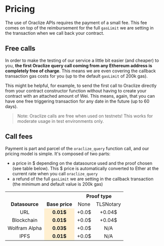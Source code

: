 # Pricing

The use of Oraclize APIs requires the payment of a small fee. This fee comes on top of the reimbursement for the full `gasLimit` we are setting in the transaction when we call back your contract.


## Free calls

In order to make the testing of our service a little bit easier (and cheaper) to you, **the first Oraclize query call coming from any Ethereum address is completely free of charge**. This means we are even covering the callback transaction gas costs for you (up to the default `gasLimit` of 200k gas).

This might be helpful, for example, to send the first call to Oraclize directly from your contract constructor function without having to create your contract with an attached amount of Wei. This means, again, that you can have one free triggering transaction for any date in the future (up to 60 days).

>Note: Oraclize calls are free when used on testnets! This works for moderate usage in test environments only.


## Call fees

Payment is part and parcel of the `oraclize_query` function call, and our pricing model is simple. It's composed of two parts:

* a price in $ depending on the datasource used and the proof chosen (see table below). This $ price is automatically converted to Ether at the current rate when you call `oraclize_query`
* a refund of the full `gasLimit` we are setting in the callback transaction (the minimum and default value is 200k gas)

<style type="text/css">
	tr, td, th {
		text-align: center !important;
		vertical-align: middle !important;
	}
</style>

<table>
  <tr>
    <th rowspan="2" style="vertical-align: bottom !important;">Datasource</th>
    <th rowspan="2" style="vertical-align: bottom !important;">Base price</th>
    <th colspan="2">Proof type</th>
  </tr>
  <tr>
    <td>None</td>
    <td>TLSNotary</td>
  </tr>
  <tr>
    <td>URL</td>
    <td style="background-color:#FFEFD0;font-weight: 700;">0.01$</td>
    <td>+0.0$</td>
    <td>+0.04$</td>
  </tr>
  <tr>
    <td>Blockchain</td>
    <td style="background-color:#FFEFD0;font-weight: 700;">0.01$</td>
    <td>+0.0$</td>
    <td>+0.04$</td>
  </tr>
  <tr>
    <td>Wolfram Alpha</td>
    <td style="background-color:#FFEFD0;font-weight: 700;">0.03$</td>
    <td>+0.0$</td>
    <td>N/A</td>
  </tr>
  <tr>
    <td>IPFS</td>
    <td style="background-color:#FFEFD0;font-weight: 700;">0.01$</td>
    <td>+0.0$</td>
    <td>N/A</td>
  </tr>
</table>